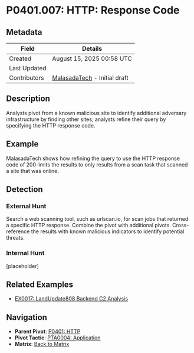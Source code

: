 # P0401.007: HTTP: Response Code 

## Metadata
| Field          | Details                                      |
|----------------|----------------------------------------------|
| Created        | August 15, 2025 00:58 UTC                    |
| Last Updated   |                                              |
| Contributors   | [MalasadaTech](../contributors.md#malasadatech) - Initial draft |

## Description
Analysts pivot from a known malicious site to identify additional adversary infrastructure by finding other sites; analysts refine their query by specifying the HTTP response code.

## Example
MalasadaTech shows how refining the query to use the HTTP response code of 200 limits the results to only results from a scan task that scanned a site that was online.

## Detection

### External Hunt
Search a web scanning tool, such as urlscan.io, for scan jobs that returned a specific HTTP response. Combine the pivot with additional pivots. Cross-reference the results with known malicious indicators to identify potential threats.

### Internal Hunt
[placeholder]

## Related Examples
- [EX0017: LandUpdate808 Backend C2 Analysis](https://malasada.tech/landupdate808-backend-c2-analysis/)

## Navigation
- **Parent Pivot**: [P0401: HTTP](P0401.md)
- **Pivot Tactic**: [PTA0004: Application](../pivot-tactics/PTA0004/main.md)
- **Matrix**: [Back to Matrix](../matrix.md)